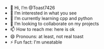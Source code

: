 - 👋 Hi, I’m @Toast7426
- 👀 I’m interested in what you see
- 🌱 I’m currently learning cpp and python
- 💞️ I’m looking to collaborate on my projects
- 📫 How to reach me: here is ok
- 😄 Pronouns: at least, not real toast
- ⚡ Fun fact: I'm uneatable

<!---
Toast7426/Toast7426 is a ✨ special ✨ repository because its `README.md` (this file) appears on your GitHub profile.
You can click the Preview link to take a look at your changes.
--->
